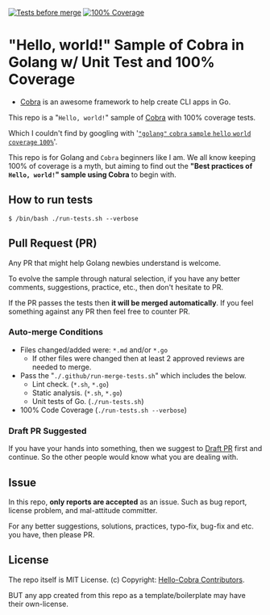 <!-- markdownlint-disable MD001 MD041 -->
[![Tests before merge](https://github.com/KEINOS/Hello-Cobra/workflows/Tests%20before%20merge/badge.svg)](https://github.com/KEINOS/Hello-Cobra/actions?query=workflow%3A%22Tests+before+merge%22 "View status on GitHub")
[![100% Coverage](https://github.com/KEINOS/Hello-Cobra/workflows/100%25%20Coverage/badge.svg)](https://github.com/KEINOS/Hello-Cobra/actions?query=workflow%3A%22100%25+Coverage%22 "View status on GitHub")

# "Hello, world!" Sample of Cobra in Golang w/ Unit Test and 100% Coverage

- [Cobra](https://cobra.dev/) is an awesome framework to help create CLI apps in Go.

This repo is a "`Hello, world!`" sample of [Cobra](https://cobra.dev/) with 100% coverage tests.

Which I couldn't find by googling with '[`"golang"` `cobra` `sample` `hello` `world` `coverage` `100%`](https://www.google.com/search?q=%22golang%22+cobra+sample+hello+world+coverage+100%)'.

This repo is for Golang and `Cobra` beginners like I am. We all know keeping 100% of coverage is a myth, but aiming to find out the **"Best practices of `Hello, world!`" sample using Cobra** to begin with.

## How to run tests

```shellsession
$ /bin/bash ./run-tests.sh --verbose
```

## Pull Request (PR)

Any PR that might help Golang newbies understand is welcome.

To evolve the sample through natural selection, if you have any better comments, suggestions, practice, etc., then don't hesitate to PR.

If the PR passes the tests then **it will be merged automatically**. If you feel something against any PR then feel free to counter PR.

### Auto-merge Conditions

- Files changed/added were: `*.md` and/or `*.go`
  - If other files were changed then at least 2 approved reviews are needed to merge.
- Pass the "`./.github/run-merge-tests.sh`" which includes the below.
  - Lint check. (`*.sh`, `*.go`)
  - Static analysis. (`*.sh`, `*.go`)
  - Unit tests of Go. (`./run-tests.sh`)
- 100% Code Coverage (`./run-tests.sh --verbose`)

### Draft PR Suggested

If you have your hands into something, then we suggest to [Draft PR](https://github.blog/2019-02-14-introducing-draft-pull-requests/) first and continue. So the other people would know what you are dealing with.

## Issue

In this repo, **only reports are accepted** as an issue. Such as bug report, license problem, and mal-attitude committer.

For any better suggestions, solutions, practices, typo-fix, bug-fix and etc. you have, then please PR.

## License

The repo itself is MIT License. (c) Copyright: [Hello-Cobra Contributors](https://github.com/KEINOS/Hello-Cobra/graphs/contributors).

BUT any app created from this repo as a template/boilerplate may have their own-license.

<!-- WIP
## Codespaces and VSCode Friendly

This repo works on [GitHub Codespaces](https://github.com/features/codespaces) which lets you edit/code online.

1. [Request early access](https://github.com/features/codespaces/signup) and wait to be accepted.
2. [Fork](https://docs.github.com/en/free-pro-team@latest/github/getting-started-with-github/fork-a-repo) this repo to your GitHub account.
3. Open the forked repo in GitHub and select ”`Open with Codespaces`" dropdown menu in the upper right "`↓ Code`" button.
4. Create/add a "`New codespace`" and wait until the Docker image gets built.
-->
